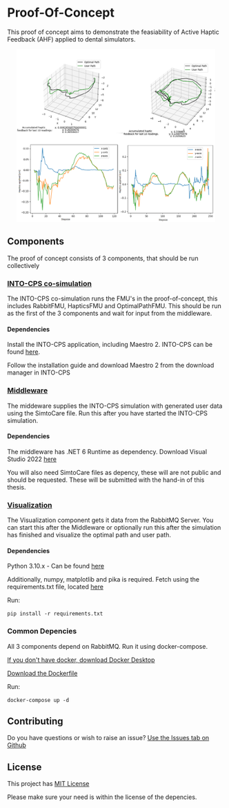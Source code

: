 # Proof-Of-Concept

This proof of concept aims to demonstrate the feasiability of Active Haptic Feedback (AHF) applied to dental simulators.

<p align="center">
<img src="https://github.com/DigitalTwin-DentalSurgery-Simulation/Proof-Of-Concept/blob/main/docs/assets/media/visualization-2-images-stacked.png" width="460" height="400">
<p/>

## Components

The proof of concept consists of 3 components, that should be run collectively

### [INTO-CPS co-simulation](src/DigitalTwin.Simulation)

The INTO-CPS co-simulation runs the FMU's in the proof-of-concept, this includes RabbitFMU, HapticsFMU and OptimalPathFMU. This should be run as the first of the 3 components and wait for input from the middleware.

#### Dependencies

Install the INTO-CPS application, including Maestro 2. INTO-CPS can be found [here](https://github.com/INTO-CPS-Association/into-cps-application/releases).

Follow the installation guide and download Maestro 2 from the download manager in INTO-CPS

### [Middleware](src/DigitalTwin.Middleware.DataInput)

The middeware supplies the INTO-CPS simulation with generated user data using the SimtoCare file. Run this after you have started the INTO-CPS simulation.

#### Dependencies

The middleware has .NET 6 Runtime as dependency. Download Visual Studio 2022 [here](https://visualstudio.microsoft.com/vs/)

You will also need SimtoCare files as depency, these will are not public and should be requested. These will be submitted with the hand-in of this thesis.

### [Visualization](src/DigitalTwin.Visualization)

The Visualization component gets it data from the RabbitMQ Server. You can start this after the Middleware or optionally run this after the simulation has finished and visualize the optimal path and user path.

#### Dependencies

Python 3.10.x - Can be found [here](https://www.python.org/downloads/release/python-3109/)

Additionally, numpy, matplotlib and pika is required. Fetch using the requirements.txt file, located [here](src/DigitalTwin.Visualization)

Run:
```
pip install -r requirements.txt
```

### Common Depencies

All 3 components depend on RabbitMQ. Run it using docker-compose.

[If you don't have docker, download Docker Desktop](https://www.docker.com/products/docker-desktop/)

[Download the Dockerfile](https://raw.githubusercontent.com/INTO-CPS-Association/fmu-rabbitmq/c15e6bd1fee36d1e7d701de39a06e482d1d1887b/server/Dockerfile)

Run: 
```
docker-compose up -d
```


## Contributing

Do you have questions or wish to raise an issue? [Use the Issues tab on Github](https://github.com/DigitalTwin-DentalSurgery-Simulation/Proof-Of-Concept/issues)

## License

This project has [MIT License](LICENSE)

Please make sure your need is within the license of the depencies.


